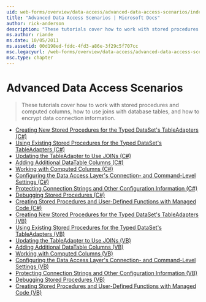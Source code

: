 ```yaml
---
uid: web-forms/overview/data-access/advanced-data-access-scenarios/index
title: "Advanced Data Access Scenarios | Microsoft Docs"
author: rick-anderson
description: "These tutorials cover how to work with stored procedures and computed columns, how to use joins with database tables, and how to encrypt data connection info..."
ms.author: riande
ms.date: 10/05/2011
ms.assetid: 00d198ed-fddc-4fd3-a86e-3f29c5f707cc
msc.legacyurl: /web-forms/overview/data-access/advanced-data-access-scenarios
msc.type: chapter
---
```

Advanced Data Access Scenarios
====================
> These tutorials cover how to work with stored procedures and computed columns, how to use joins with database tables, and how to encrypt data connection information.


- [Creating New Stored Procedures for the Typed DataSet's TableAdapters (C#)](creating-new-stored-procedures-for-the-typed-dataset-s-tableadapters-cs.md)
- [Using Existing Stored Procedures for the Typed DataSet's TableAdapters (C#)](using-existing-stored-procedures-for-the-typed-dataset-s-tableadapters-cs.md)
- [Updating the TableAdapter to Use JOINs (C#)](updating-the-tableadapter-to-use-joins-cs.md)
- [Adding Additional DataTable Columns (C#)](adding-additional-datatable-columns-cs.md)
- [Working with Computed Columns (C#)](working-with-computed-columns-cs.md)
- [Configuring the Data Access Layer's Connection- and Command-Level Settings (C#)](configuring-the-data-access-layer-s-connection-and-command-level-settings-cs.md)
- [Protecting Connection Strings and Other Configuration Information (C#)](protecting-connection-strings-and-other-configuration-information-cs.md)
- [Debugging Stored Procedures (C#)](debugging-stored-procedures-cs.md)
- [Creating Stored Procedures and User-Defined Functions with Managed Code (C#)](creating-stored-procedures-and-user-defined-functions-with-managed-code-cs.md)
- [Creating New Stored Procedures for the Typed DataSet's TableAdapters (VB)](creating-new-stored-procedures-for-the-typed-dataset-s-tableadapters-vb.md)
- [Using Existing Stored Procedures for the Typed DataSet's TableAdapters (VB)](using-existing-stored-procedures-for-the-typed-dataset-s-tableadapters-vb.md)
- [Updating the TableAdapter to Use JOINs (VB)](updating-the-tableadapter-to-use-joins-vb.md)
- [Adding Additional DataTable Columns (VB)](adding-additional-datatable-columns-vb.md)
- [Working with Computed Columns (VB)](working-with-computed-columns-vb.md)
- [Configuring the Data Access Layer's Connection- and Command-Level Settings (VB)](configuring-the-data-access-layer-s-connection-and-command-level-settings-vb.md)
- [Protecting Connection Strings and Other Configuration Information (VB)](protecting-connection-strings-and-other-configuration-information-vb.md)
- [Debugging Stored Procedures (VB)](debugging-stored-procedures-vb.md)
- [Creating Stored Procedures and User-Defined Functions with Managed Code (VB)](creating-stored-procedures-and-user-defined-functions-with-managed-code-vb.md)
